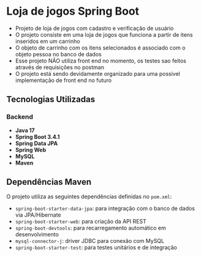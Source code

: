 # Loja de jogos Spring Boot 

- Projeto de loja de jogos com cadastro e verificação de usuário
- O projeto consiste em uma loja de jogos que funciona a partir de itens inseridos em um carrinho
- O objeto de carrinho com os itens selecionados é associado com o objeto pessoa no banco de dados
- Esse projeto NÃO utiliza front end no momento, os testes sao feitos através de requisições no postman 
- O projeto está sendo devidamente organizado para uma possivel implementação de front end no futuro

## Tecnologias Utilizadas

### Backend
- **Java 17**
- **Spring Boot 3.4.1**
- **Spring Data JPA**
- **Spring Web**
- **MySQL**
- **Maven**

## Dependências Maven

O projeto utiliza as seguintes dependências definidas no `pom.xml`:

- `spring-boot-starter-data-jpa`: para integração com o banco de dados via JPA/Hibernate
- `spring-boot-starter-web`: para criação da API REST
- `spring-boot-devtools`: para recarregamento automático em desenvolvimento
- `mysql-connector-j`: driver JDBC para conexão com MySQL
- `spring-boot-starter-test`: para testes unitários e de integração

